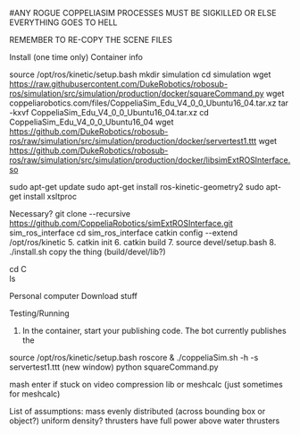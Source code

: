#ANY ROGUE COPPELIASIM PROCESSES MUST BE SIGKILLED OR ELSE EVERYTHING GOES TO HELL

REMEMBER TO RE-COPY THE SCENE FILES

Install (one time only)
Container info


source /opt/ros/kinetic/setup.bash
mkdir simulation
cd simulation
wget https://raw.githubusercontent.com/DukeRobotics/robosub-ros/simulation/src/simulation/production/docker/squareCommand.py
wget coppeliarobotics.com/files/CoppeliaSim_Edu_V4_0_0_Ubuntu16_04.tar.xz
tar -kxvf CoppeliaSim_Edu_V4_0_0_Ubuntu16_04.tar.xz
cd CoppeliaSim_Edu_V4_0_0_Ubuntu16_04
wget https://github.com/DukeRobotics/robosub-ros/raw/simulation/src/simulation/production/docker/servertest1.ttt
wget https://github.com/DukeRobotics/robosub-ros/raw/simulation/src/simulation/production/docker/libsimExtROSInterface.so

sudo apt-get update
sudo apt-get install ros-kinetic-geometry2
sudo apt-get install xsltproc

Necessary?
git clone --recursive https://github.com/CoppeliaRobotics/simExtROSInterface.git sim_ros_interface
cd sim_ros_interface
catkin config --extend /opt/ros/kinetic
5. catkin init
6. catkin build
7. source devel/setup.bash
8. ./install.sh
copy the thing (build/devel/lib?)

cd C	
ls



Personal computer
Download stuff


Testing/Running
1. In the container, start your publishing code. The bot currently publishes the 

source /opt/ros/kinetic/setup.bash
roscore &
./coppeliaSim.sh -h -s servertest1.ttt
(new window)
python squareCommand.py

mash enter if stuck on video compression lib or meshcalc (just sometimes for meshcalc)

List of assumptions:
mass evenly distributed (across bounding box or object?)
	uniform density?
thrusters have full power above water
thrusters 